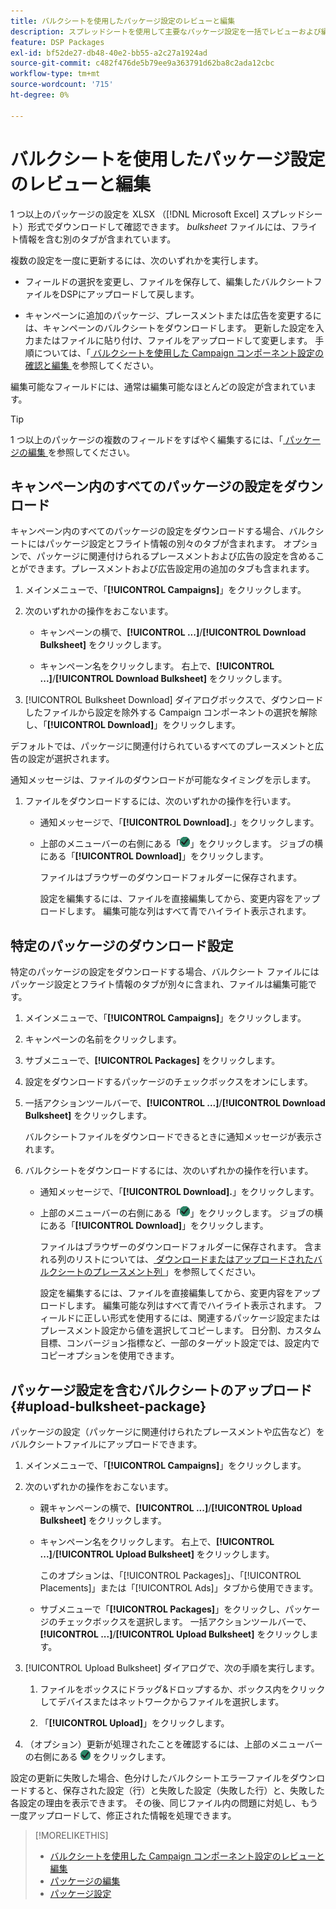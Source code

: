 ```yaml
---
title: バルクシートを使用したパッケージ設定のレビューと編集
description: スプレッドシートを使用して主要なパッケージ設定を一括でレビューおよび編集する方法を説明します。
feature: DSP Packages
exl-id: bf52de27-db48-40e2-bb55-a2c27a1924ad
source-git-commit: c482f476de5b79ee9a363791d62ba8c2ada12cbc
workflow-type: tm+mt
source-wordcount: '715'
ht-degree: 0%

---
```


# バルクシートを使用したパッケージ設定のレビューと編集

1 つ以上のパッケージの設定を XLSX （[!DNL Microsoft Excel] スプレッドシート）形式でダウンロードして確認できます。 *bulksheet* ファイルには、フライト情報を含む別のタブが含まれています。

複数の設定を一度に更新するには、次のいずれかを実行します。

* フィールドの選択を変更し、ファイルを保存して、編集したバルクシートファイルをDSPにアップロードして戻します。

* キャンペーンに追加のパッケージ、プレースメントまたは広告を変更するには、キャンペーンのバルクシートをダウンロードします。 更新した設定を入力またはファイルに貼り付け、ファイルをアップロードして変更します。 手順については、「[ バルクシートを使用した Campaign コンポーネント設定の確認と編集 ](/help/dsp/campaign-management/campaign-components-review-edit.md) を参照してください。

編集可能なフィールドには、通常は編集可能なほとんどの設定が含まれています。

>[!TIP]
>
>1 つ以上のパッケージの複数のフィールドをすばやく編集するには、「[ パッケージの編集 ](/help/dsp/campaign-management/packages/package-edit.md) を参照してください。

## キャンペーン内のすべてのパッケージの設定をダウンロード

キャンペーン内のすべてのパッケージの設定をダウンロードする場合、バルクシートにはパッケージ設定とフライト情報の別々のタブが含まれます。 オプションで、パッケージに関連付けられるプレースメントおよび広告の設定を含めることができます。プレースメントおよび広告設定用の追加のタブも含まれます。

1. メインメニューで、「**[!UICONTROL Campaigns]**」をクリックします。

1. 次のいずれかの操作をおこないます。

   * キャンペーンの横で、**[!UICONTROL ...]**/**[!UICONTROL Download Bulksheet]** をクリックします。

   * キャンペーン名をクリックします。 右上で、**[!UICONTROL ...]**/**[!UICONTROL Download Bulksheet]** をクリックします。

1. [!UICONTROL Bulksheet Download] ダイアログボックスで、ダウンロードしたファイルから設定を除外する Campaign コンポーネントの選択を解除し、「**[!UICONTROL Download]**」をクリックします。

デフォルトでは、パッケージに関連付けられているすべてのプレースメントと広告の設定が選択されます。

通知メッセージは、ファイルのダウンロードが可能なタイミングを示します。

1. ファイルをダウンロードするには、次のいずれかの操作を行います。

   * 通知メッセージで、「**[!UICONTROL Download].**」をクリックします。

   * 上部のメニューバーの右側にある「![ ジョブ ](/help/dsp/assets/downloads.png)」をクリックします。 ジョブの横にある「**[!UICONTROL Download]**」をクリックします。

     ファイルはブラウザーのダウンロードフォルダーに保存されます。<!-- See "[Placement Columns in Downloaded/Uploaded Spreadsheets](#qa-sheet-columns)" for a list of the included columns. -->

     設定を編集するには、ファイルを直接編集してから、変更内容をアップロードします。 編集可能な列はすべて青でハイライト表示されます。

## 特定のパッケージのダウンロード設定

特定のパッケージの設定をダウンロードする場合、バルクシート ファイルにはパッケージ設定とフライト情報のタブが別々に含まれ、ファイルは編集可能です。

1. メインメニューで、「**[!UICONTROL Campaigns]**」をクリックします。

1. キャンペーンの名前をクリックします。

1. サブメニューで、**[!UICONTROL Packages]** をクリックします。

1. 設定をダウンロードするパッケージのチェックボックスをオンにします。

1. 一括アクションツールバーで、**[!UICONTROL ...]**/**[!UICONTROL Download Bulksheet]** をクリックします。

   バルクシートファイルをダウンロードできるときに通知メッセージが表示されます。

1. バルクシートをダウンロードするには、次のいずれかの操作を行います。

   * 通知メッセージで、「**[!UICONTROL Download].**」をクリックします。

   * 上部のメニューバーの右側にある「![ ジョブ ](/help/dsp/assets/downloads.png)」をクリックします。 ジョブの横にある「**[!UICONTROL Download]**」をクリックします。

     ファイルはブラウザーのダウンロードフォルダーに保存されます。 含まれる列のリストについては、[ ダウンロードまたはアップロードされたバルクシートのプレースメント列 ](#qa-sheet-columns)」を参照してください。

     設定を編集するには、ファイルを直接編集してから、変更内容をアップロードします。 編集可能な列はすべて青でハイライト表示されます。 フィールドに正しい形式を使用するには、関連するパッケージ設定またはプレースメント設定から値を選択してコピーします。 日分割、カスタム目標、コンバージョン指標など、一部のターゲット設定では、設定内でコピーオプションを使用できます。

## パッケージ設定を含むバルクシートのアップロード {#upload-bulksheet-package}

パッケージの設定（パッケージに関連付けられたプレースメントや広告など）をバルクシートファイルにアップロードできます。

1. メインメニューで、「**[!UICONTROL Campaigns]**」をクリックします。

1. 次のいずれかの操作をおこないます。

   * 親キャンペーンの横で、**[!UICONTROL ...]**/**[!UICONTROL Upload Bulksheet]** をクリックします。

   * キャンペーン名をクリックします。 右上で、**[!UICONTROL ...]**/**[!UICONTROL Upload Bulksheet]** をクリックします。

     このオプションは、「[!UICONTROL Packages]」、「[!UICONTROL Placements]」または「[!UICONTROL Ads]」タブから使用できます。

   * サブメニューで「**[!UICONTROL Packages]**」をクリックし、パッケージのチェックボックスを選択します。 一括アクションツールバーで、**[!UICONTROL ...]**/**[!UICONTROL Upload Bulksheet]** をクリックします。

1. [!UICONTROL Upload Bulksheet] ダイアログで、次の手順を実行します。

   1. ファイルをボックスにドラッグ&amp;ドロップするか、ボックス内をクリックしてデバイスまたはネットワークからファイルを選択します。

   1. 「**[!UICONTROL Upload]**」をクリックします。

1. （オプション）更新が処理されたことを確認するには、上部のメニューバーの右側にある ![ ジョブ ](/help/dsp/assets/downloads.png) をクリックします。

設定の更新に失敗した場合、色分けしたバルクシートエラーファイルをダウンロードすると、保存された設定（行）と失敗した設定（失敗した行）と、失敗した各設定の理由を表示できます。 その後、同じファイル内の問題に対処し、もう一度アップロードして、修正された情報を処理できます。

<!--
## Package Setting Columns in Downloaded/Uploaded Bulksheets{#qa-sheet-columns-packages}

>[!TIP]
>
> In a downloaded bulksheet file, all editable columns are highlighted in blue.

### [!UICONTROL Package] Tab

| Section | Column | Description | Editable? |
|---------|--------|-------------|-----------|
| [!UICONTROL Basic details] | [!UICONTROL Package ID] | The numeric ID of the package. | &mdash; |
| [!UICONTROL Basic details] | [!UICONTROL Package Name] | The name of the package. | Yes |
| [!UICONTROL Basic details] | [!UICONTROL Status] | The package status: *[!UICONTROL active]* or *[!UICONTROL inactive]*. | Yes |
| [!UICONTROL Basic details] | [!UICONTROL Description] | An optional description of the package. | Yes |
| [!UICONTROL Basic details] | [!UICONTROL 3rd-party fees - CPM] | A static, third-party fee rate to be tracked as a non-billable cost per 1000 impressions, if applicable. | Yes |
| [!UICONTROL Basic details] | [!UICONTROL 3rd-party fees - description] | An optional description of the third-party fee rate, if applicable. | Yes |
| [!UICONTROL Goals & Budget] | [!UICONTROL Package Start Date] | The start date of the package. | Yes |
| [!UICONTROL Goals & Budget] | [!UICONTROL Package End Date] | The end date of the package. | Yes |
| [!UICONTROL Goals & Budget] | [!UICONTROL Pacing Level] | At which level to pace and cap placements in the package: *[!UICONTROL Package]* or *[!UICONTROL Placement]*. | &mdash; |
| [!UICONTROL Goals & Budget] | [!UICONTROL Budget] | The package budget. | Yes |
| [!UICONTROL Goals & Budget] | [!UICONTROL Budget Interval] | The budget interval: <i[!UICONTROL >Daily]*, *[!UICONTROL Weekly]*, *[!UICONTROL Monthly]*, or *[!UICONTROL All Time]*. | Yes |
| [!UICONTROL Goals & Budget] | [!UICONTROL Interval Cap] | An optional budget interval cap. | Yes |
| [!UICONTROL Goals & Budget] | [!UICONTROL Interval Cap Period] | The interval for the optional budget interval cap: <i[!UICONTROL >Daily]*, *[!UICONTROL Weekly]*, *[!UICONTROL Monthly]*, or *[!UICONTROL All Time]*. | Yes |
| [!UICONTROL Goals & Budget] | [!UICONTROL Optimization Goal] | The objective of the package. | Yes |
| [!UICONTROL Goals & Budget] | [!UICONTROL Optimization Target] | The target value of the goal. | Yes |
| [!UICONTROL Goals & Budget] | [!UICONTROL Custom Goal Name] | (Packages with the "[!UICONTROL Highest Return on Ad Spend]" and "[!UICONTROL Lowest Cost per Acquisition]" optimization goals only)A [custom goal](/help/dsp/optimization/custom-goal.md) that includes the revenue or conversion events used to calculate the CPA or ROAS metric. | Yes |
| [!UICONTROL Goals & Budget] | [!UICONTROL Conversion Metric Name] | (Optional; packages with the "[!UICONTROL Highest Return on Ad Spend]" and "[!UICONTROL Lowest Cost per Acquisition]" optimization goals only) The final conversion event or revenue event/sale amount to use for computing the return on ad spend or the cost per acquisition. | Yes |
| [!UICONTROL Goals & Budget] | [!UICONTROL Package Goal Type] | (Packages with custom optimization goals only) The purpose of the package, which helps determine how to optimize the package: *[!UICONTROL Prospecting]*, *[!UICONTROL Retargeting]*, or *[!UICONTROL Other]* . | Yes |
| [!UICONTROL Goals & Budget] | [!UICONTROL Linked Package id for learning carryover] | (Packages with custom optimization goals only) The package ID for another package whose historic data is used as input for optimizing the package. | Yes |
| [!UICONTROL Goals & Budget] | [!UICONTROL Linked Package Name for learning carryover] | (Packages with custom optimization goals only) Another package whose historic data is used as input for optimizing the package. | &mdash; |
| [!UICONTROL Goals & Budget] | [!UICONTROL Pace on] | Whether the package is pacing towards the *[!UICONTROL budget]* or *[!UICONTROL primary_goal]* (for impressions). | &mdash; |
| [!UICONTROL Goals & Budget] | [!UICONTROL Primary Goal Amount] | (When you pace the package on impressions) The target number of impressions during the specified time interval. | Yes |
| [!UICONTROL Goals & Budget] | [!UICONTROL Primary Goal Interval] | (When you pace the package on impressions) The time interval for the target number of impressions. | Yes |
| [!UICONTROL Goals & Budget] | [!UICONTROL Flight Pacing] | The flight pacing strategy for the package: *[!UICONTROL Even]*, *[!UICONTROL slightly ahead]*, *[!UICONTROL frontload]*, or *[!UICONTROL aggressive frontload]*. | Yes |
| [!UICONTROL Goals & Budget] | [!UICONTROL Intraday Pacing] | The intraday pacing strategy for the package: *[!UICONTROL Even]* or *[!UICONTROL ASAP]*. | Yes |
| [!UICONTROL Goals & Budget] | [!UICONTROL Frequency Cap] | The primary frequency cap for the package during the specified [!UICONTROL Frequency Cap Interval]. | Yes |
| [!UICONTROL Goals & Budget] | [!UICONTROL Frequency Cap Interval] | The interval for the primary frequency cap: *[!UICONTROL Day]*, *[!UICONTROL Week]*, or *[!UICONTROL Month]*. | Yes |
| [!UICONTROL Goals & Budget] | [!UICONTROL Frequency Cap Interval Value] | The number of weeks, days, hours, or minutes for which the primary [!UICONTROL Frequency Cap] applies. For example, if the primary cap is 12 impressions per month, then the value here would be `12`. | Yes |
| [!UICONTROL Goals & Budget] | [!UICONTROL Secondary Frequency Cap] | The secondary frequency cap for the package during the specified [!UICONTROL Secondary Frequency Cap Interval] | Yes |
| [!UICONTROL Goals & Budget] | [!UICONTROL Secondary Frequency Cap Interval] | The type of interval for the secondary frequency cap: *[!UICONTROL Week]*, *[!UICONTROL Day]*, *[!UICONTROL Hour]*, or *[!UICONTROL Minute]*. The applicable number of weeks, days, hours, or minutes is indicated by the [!UICONTROL Secondary Frequency Cap Interval Value]. | Yes |
| [!UICONTROL Goals & Budget] | [!UICONTROL Secondary Frequency Cap Interval Value] | The number of weeks, days, hours, or minutes for which the [!UICONTROL Secondary Frequency Cap] applies. For example, if the secondary cap is three impressions per six hours, then the value here would be `6`. | Yes |
| [!UICONTROL Custom Flights] | [!UICONTROL Activate Custom Flights] | Whether or not to create non-even pacing flights for the package*T* (true) or *F* (false). Once you enable custom flighting and save the package, you can't disable custom flighting nor edit the package start date. | &mdash; |
| [!UICONTROL Custom Flights] | [!UICONTROL Automatic Budget Rollover] | (Available only when the [!UICONTROL Activate Custom Flighting] option is enabled) Whether or not to automatically add any remaining budget from the previous flight to the existing budget for the next flight: *T* (true) or *F* (false). | Yes |
| [!UICONTROL Error] | [!UICONTROL Error] | Any relevant errors. | &mdash; |

### [!UICONTROL Package_Flights] Tab {#qa-sheet-columns-package-flights}

| Section | Column | Description | Editable? |
|---------|--------|-------------|-----------|
| [!UICONTROL Flight Details] | [!UICONTROL Package ID] | The numeric ID of the package. | &mdash; |
| [!UICONTROL Flight details] | [!UICONTROL Flight ID] | The numeric ID of the flight. | &mdash; |
| [!UICONTROL Flight details] | [!UICONTROL Flight Start Date] |The first date of the flight. | Yes |
| [!UICONTROL Flight details] | [!UICONTROL Flight End Date] | The final date of the flight. | Yes |
| [!UICONTROL Flight details] | [!UICONTROL Flight Budget] | The target spend goal for the flight. | Yes |
| [!UICONTROL Flight details] | [!UICONTROL Rollover] | (Existing packages without the "[!UICONTROL Automatically rollover remaining flight budget to next flight]" option enabled) An amount of potentially unspent budget to add to the next flight. | Yes |
-->

>[!MORELIKETHIS]
>
>* [ バルクシートを使用した Campaign コンポーネント設定のレビューと編集 ](/help/dsp/campaign-management/campaign-components-review-edit.md)
>* [ パッケージの編集 ](/help/dsp/campaign-management/packages/package-edit.md)
>* [ パッケージ設定 ](/help/dsp/campaign-management/packages/package-settings.md)
